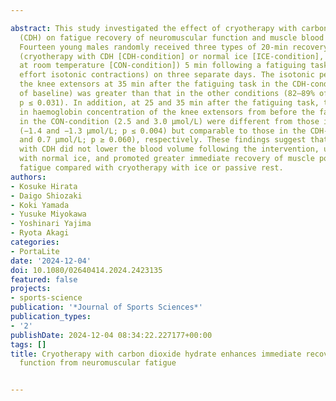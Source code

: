 ---
abstract: This study investigated the effect of cryotherapy with carbon dioxide hydrate
  (CDH) on fatigue recovery of neuromuscular function and muscle blood circulation.
  Fourteen young males randomly received three types of 20-min recovery interventions
  (cryotherapy with CDH [CDH-condition] or normal ice [ICE-condition], or quiet sitting
  at room temperature [CON-condition]) 5 min following a fatiguing task (50 maximal
  effort isotonic contractions) on three separate days. The isotonic peak power of
  the knee extensors at 35 min after the fatiguing task in the CDH-condition (95%
  of baseline) was greater than that in the other conditions (82–89% of baseline;
  p ≤ 0.031). In addition, at 25 and 35 min after the fatiguing task, the changes
  in haemoglobin concentration of the knee extensors from before the fatiguing task
  in the CON-condition (2.5 and 3.0 μmol/L) were different from those in the ICE-condition
  (−1.4 and −1.3 μmol/L; p ≤ 0.004) but comparable to those in the CDH-condition (1.1
  and 0.7 μmol/L; p ≥ 0.060), respectively. These findings suggest that cryotherapy
  with CDH did not lower the blood volume following the intervention, unlike that
  with normal ice, and promoted greater immediate recovery of muscle power from neuromuscular
  fatigue compared with cryotherapy with ice or passive rest.
authors:
- Kosuke Hirata
- Daigo Shiozaki
- Koki Yamada
- Yusuke Miyokawa
- Yoshinari Yajima
- Ryota Akagi
categories:
- PortaLite
date: '2024-12-04'
doi: 10.1080/02640414.2024.2423135
featured: false
projects:
- sports-science
publication: '*Journal of Sports Sciences*'
publication_types:
- '2'
publishDate: 2024-12-04 08:34:22.227177+00:00
tags: []
title: Cryotherapy with carbon dioxide hydrate enhances immediate recovery of muscle
  function from neuromuscular fatigue

---
